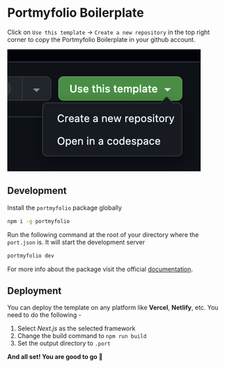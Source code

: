 # Portmyfolio Boilerplate

Click on `Use this template` -> `Create a new repository` in the top right corner to copy the Portmyfolio Boilerplate in your github account.

![Hint](public/boilerplate-template.png)

## Development

Install the `portmyfolio` package globally

```bash
npm i -g portmyfolio
```

Run the following command at the root of your directory where the `port.json` is. It will start the development server

```bash
portmyfolio dev
```

For more info about the package visit the official [documentation](https://docs.portmyfolio.com/development#portmyfolio-cli).

## Deployment

You can deploy the template on any platform like **Vercel**, **Netlify**, etc. You need to do the following -

1. Select _Next.js_ as the selected framework
2. Change the build command to `npm run build`
3. Set the output directory to `.port`

**And all set! You are good to go 🚀**
